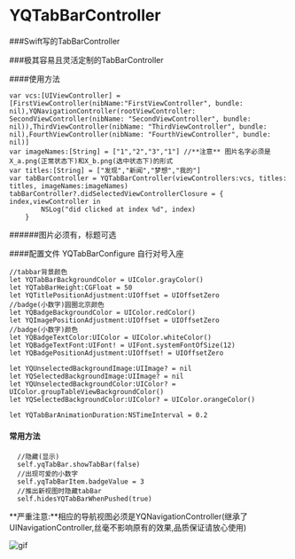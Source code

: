 YQTabBarController
==================

###Swift写的TabBarController

###极其容易且灵活定制的TabBarController

####使用方法

    var vcs:[UIViewController] = [FirstViewController(nibName:"FirstViewController", bundle:           nil),YQNavigationController(rootViewController: SecondViewController(nibName: "SecondViewController", bundle: nil)),ThirdViewController(nibName: "ThirdViewController", bundle: nil),FourthViewController(nibName: "FourthViewController", bundle: nil)]
    var imageNames:[String] = ["1","2","3","1"] //**注意** 图片名字必须是X_a.png(正常状态下)和X_b.png(选中状态下)的形式
    var titles:[String] = ["发现","新闻","梦想","我的"]
    var tabBarController = YQTabBarController(viewControllers:vcs, titles: titles, imageNames:imageNames)
    tabBarController?.didSelectedViewControllerClosure = { index,viewController in
            NSLog("did clicked at index %d", index)
        }
        
######图片必须有，标题可选

####配置文件 YQTabBarConfigure 自行对号入座

    //tabbar背景颜色
    let YQTabBarBackgroundColor = UIColor.grayColor()
    let YQTabBarHeight:CGFloat = 50
    let YQTitlePositionAdjustment:UIOffset = UIOffsetZero
    //badge(小数字)圆圈北京颜色
    let YQBadgeBackgroundColor = UIColor.redColor()
    let YQImagePositionAdjustment:UIOffset = UIOffsetZero
    //badge(小数字)颜色
    let YQBadgeTextColor:UIColor = UIColor.whiteColor()
    let YQBadgeTextFont:UIFont! = UIFont.systemFontOfSize(12)
    let YQBadgePositionAdjustment:UIOffset! = UIOffsetZero

    let YQUnselectedBackgroundImage:UIImage? = nil
    let YQSelectedBackgroundImage:UIImage? = nil
    let YQUnselectedBackgroundColor:UIColor? = UIColor.groupTableViewBackgroundColor()
    let YQSelectedBackgroundColor:UIColor? = UIColor.orangeColor()

    let YQTabBarAnimationDuration:NSTimeInterval = 0.2
    
#### 常用方法
      
      //隐藏(显示)
      self.yqTabBar.showTabBar(false)
      //出现可爱的小数字
      self.yqTabBarItem.badgeValue = 3 
      //推出新视图时隐藏tabBar
      self.hidesYQTabBarWhenPushed(true)
       
  **严重注意:**相应的导航视图必须是YQNavigationController(继承了UINavigationController,丝毫不影响原有的效果,品质保证请放心使用)
  
![gif]()
    
